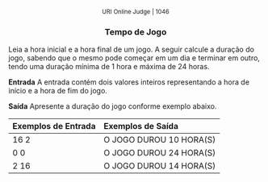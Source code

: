 <center>
	<small>URI Online Judge | 1046</small>
	<h3>Tempo de Jogo</h3>
</center>

Leia a hora inicial e a hora final de um jogo. A seguir calcule a duração do jogo, sabendo que o mesmo pode começar em um dia e terminar em outro, tendo uma duração mínima de 1 hora e máxima de 24 horas.

**Entrada**
A entrada contém dois valores inteiros representando a hora de início e a hora de fim do jogo.

**Saída**
Apresente a duração do jogo conforme exemplo abaixo.

|  Exemplos de Entrada  | Exemplos de Saída  |
| :------------ | :------------ |
| 16 2 | O JOGO DUROU 10 HORA(S) |
| 0 0 | O JOGO DUROU 24 HORA(S) |
| 2 16 | O JOGO DUROU 14 HORA(S) |










